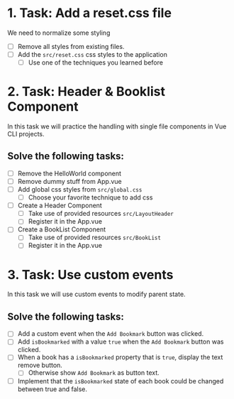 # 1. Task: Add a reset.css file

We need to normalize some styling

- [ ] Remove all styles from existing files.
- [ ] Add the `src/reset.css` css styles to the application
  - [ ] Use one of the techniques you learned before

# 2. Task: Header & Booklist Component

In this task we will practice the handling with single file components in Vue CLI projects.

## Solve the following tasks:

- [ ] Remove the HelloWorld component
- [ ] Remove dummy stuff from App.vue
- [ ] Add global css styles from `src/global.css`
  - [ ] Choose your favorite technique to add css
- [ ] Create a Header Component
  - [ ] Take use of provided resources `src/LayoutHeader`
  - [ ] Register it in the App.vue
- [ ] Create a BookList Component
  - [ ] Take use of provided resources `src/BookList`
  - [ ] Register it in the App.vue

# 3. Task: Use custom events

In this task we will use custom events to modify parent state.

## Solve the following tasks:

- [ ] Add a custom event when the `Add Bookmark` button was clicked.
- [ ] Add `isBookmarked` with a value `true` when the `Add Bookmark` button was clicked.
- [ ] When a book has a `isBookmarked` property that is `true`, display the text remove button.
  - [ ] Otherwise show `Add Bookmark` as button text.
- [ ] Implement that the `isBookmarked` state of each book could be changed between true and false.
